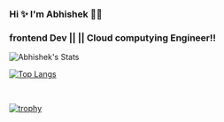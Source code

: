 
### Hi ✨ I'm Abhishek  🤌🏻
<h3>frontend Dev ||  || Cloud computying Engineer!! </h3>



    
   ![Abhishek's Stats](https://github-readme-stats.vercel.app/api?username=abhishekumar-tyagi&&theme=chartreuse-dark&show_icons=true)
  <br>
  
  [![Top Langs](https://github-readme-stats.vercel.app/api/top-langs/?username=abhishekumar-tyagi&langs_count=8&layout=compact&title_color=0bfc03&icon_color=0bfc03&text_color=e0e0e0&bg_color=000000)](https://github.com/anuraghazra/github-readme-stats)
  
  
  <br>

        
[![trophy](https://github-profile-trophy.vercel.app/?username=abhishekumar-tyagi&theme=darkhub&row=1&margin-w=15&margin-h=15)](https://github.com/ryo-ma/github-profile-trophy)
